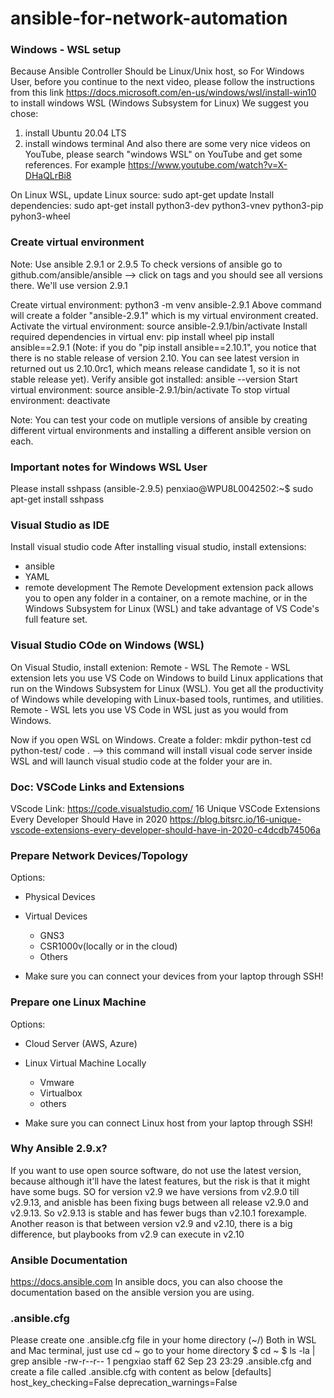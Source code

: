 # ansible-for-network-automation

### Windows - WSL setup

Because Ansible Controller Should be Linux/Unix host, so
For Windows User, before you continue to the next video, please follow the instructions from this link https://docs.microsoft.com/en-us/windows/wsl/install-win10 to install windows WSL (Windows Subsystem for Linux)
We suggest you chose:
1. install Ubuntu 20.04 LTS
2. install windows terminal
And also there are some very nice videos on YouTube, please search "windows WSL" on YouTube and get some references.
For example https://www.youtube.com/watch?v=X-DHaQLrBi8

On Linux WSL, update Linux source: sudo apt-get update
Install dependencies: sudo apt-get install python3-dev python3-vnev python3-pip pyhon3-wheel

### Create virtual environment

Note: Use ansible 2.9.1 or 2.9.5
To check versions of ansible go to github.com/ansible/ansible  --> click on tags and you should see all versions there.
We'll use version 2.9.1

Create virtual environment:  python3 -m venv ansible-2.9.1
Above command will create a folder "ansible-2.9.1" which is my virtual environment created.
Activate the virtual environment:  source ansible-2.9.1/bin/activate
Install required dependencies in virtual env:
pip install wheel
pip install ansible==2.9.1
(Note: if you do "pip install ansible==2.10.1", you notice that there is no stable release of version 2.10. You can see latest version in returned out us 2.10.0rc1, which means release candidate 1, so it is not stable release yet).
Verify ansible got installed: ansible --version
Start virtual environment:  source ansible-2.9.1/bin/activate
To stop virtual environment: deactivate

Note: You can test your code on mutliple versions of ansible by creating different virtual environments and installing a different ansible version on each.

### Important notes for Windows WSL User
Please install sshpass
(ansible-2.9.5) penxiao@WPU8L0042502:~$ sudo apt-get install sshpass

### Visual Studio as IDE
Install visual studio code
After installing visual studio, install extensions:
- ansible
- YAML
- remote development
The Remote Development extension pack allows you to open any folder in a container, on a remote machine, or in the Windows Subsystem for Linux (WSL) and take advantage of VS Code's full feature set.

### Visual Studio COde on Windows (WSL)
On Visual Studio, install extenion: Remote - WSL
The Remote - WSL extension lets you use VS Code on Windows to build Linux applications that run on the Windows Subsystem for Linux (WSL). You get all the productivity of Windows while developing with Linux-based tools, runtimes, and utilities.
Remote - WSL lets you use VS Code in WSL just as you would from Windows.

Now if you open WSL on Windows.
Create a folder: mkdir python-test
cd python-test/
code . --> this command will install visual code server inside WSL and will launch visual studio code at the folder your are in.
 
### Doc: VSCode Links and Extensions
VScode Link: https://code.visualstudio.com/
16 Unique VSCode Extensions Every Developer Should Have in 2020
https://blog.bitsrc.io/16-unique-vscode-extensions-every-developer-should-have-in-2020-c4dcdb74506a

### Prepare Network Devices/Topology
Options:
- Physical Devices
- Virtual Devices
  - GNS3
  - CSR1000v(locally or in the cloud)
  - Others
 
 - Make  sure you can connect your devices from your laptop through SSH!

### Prepare one Linux Machine
Options:
- Cloud Server (AWS, Azure)
- Linux Virtual Machine Locally
  - Vmware
  - Virtualbox
  - others

- Make sure you can connect Linux host from your laptop through SSH!

### Why Ansible 2.9.x?
If you want to use open source software, do not use the latest version, because although it'll have the latest features, but the risk is that it might have some bugs. SO for version v2.9 we have versions from v2.9.0 till v2.9.13, and anisble has been fixing bugs between all release v2.9.0 and v2.9.13. So v2.9.13 is stable and has fewer bugs than v2.10.1 forexample.
Another reason is that between version v2.9 and v2.10, there is a big difference, but playbooks from v2.9 can execute in v2.10

### Ansible Documentation
https://docs.ansible.com
In ansible docs, you can also choose the documentation based on the ansible version you are using.

### .ansible.cfg
Please create one .ansible.cfg file in your home directory  (~/)
Both in WSL and Mac terminal, just use cd ~ go to your home directory
$ cd ~
$ ls -la | grep ansible
-rw-r--r--   1 pengxiao  staff      62 Sep 23 23:29 .ansible.cfg
and create a file called .ansible.cfg with content as below
[defaults]
host_key_checking=False
deprecation_warnings=False
